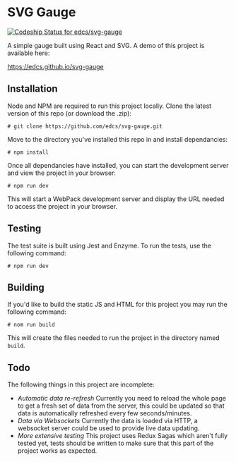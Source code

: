 # SVG Gauge

[![Codeship Status for edcs/svg-gauge](https://codeship.com/projects/811bdfd0-5565-0134-8fbc-4e423e130982/status?branch=master)](https://codeship.com/projects/172056)

A simple gauge built using React and SVG. A demo of this project is available here:
 
https://edcs.github.io/svg-gauge

## Installation

Node and NPM are required to run this project locally. Clone the latest version of this repo (or download the .zip):

```
# git clone https://github.com/edcs/svg-gauge.git
```

Move to the directory you've installed this repo in and install dependancies:

```
# npm install
```

Once all dependancies have installed, you can start the development server and view the project in your browser:

```
# npm run dev
```

This will start a WebPack development server and display the URL needed to access the project in your browser. 

## Testing

The test suite is built using Jest and Enzyme. To run the tests, use the following command:

```
# npm run dev
```

## Building

If you'd like to build the static JS and HTML for this project you may run the following command:

```
# nom run build
```

This will create the files needed to run the project in the directory named `build`.

## Todo

The following things in this project are incomplete:

 * *Automatic data re-refresh* Currently you need to reload the whole page to get a fresh set of data from the server,
   this could be updated so that data is automatically refreshed every few seconds/minutes.
 * *Data via Websockets* Currently the data is loaded via HTTP, a websocket server could be used to provide live 
   data updating.
 * *More extensive testing* This project uses Redux Sagas which aren't fully tested yet, tests should be written to
   make sure that this part of the project works as expected.
